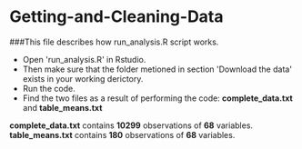# Getting-and-Cleaning-Data

###This file describes how run_analysis.R script works.

* Open 'run_analysis.R' in Rstudio.
* Then make sure that the folder metioned in section 'Download the data' exists in your working derictory.
* Run the code.
* Find the two files as a result of performing the code: **complete_data.txt** and **table_means.txt**

**complete_data.txt** contains **10299** observations of **68** variables.
**table_means.txt** contains **180** observations of **68** variables.
